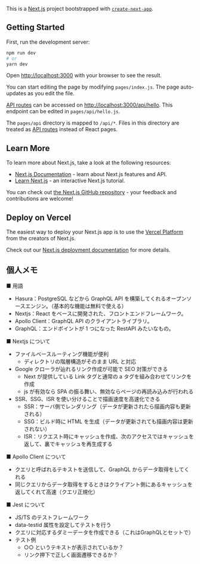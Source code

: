 This is a [Next.js](https://nextjs.org/) project bootstrapped with [`create-next-app`](https://github.com/vercel/next.js/tree/canary/packages/create-next-app).

## Getting Started

First, run the development server:

```bash
npm run dev
# or
yarn dev
```

Open [http://localhost:3000](http://localhost:3000) with your browser to see the result.

You can start editing the page by modifying `pages/index.js`. The page auto-updates as you edit the file.

[API routes](https://nextjs.org/docs/api-routes/introduction) can be accessed on [http://localhost:3000/api/hello](http://localhost:3000/api/hello). This endpoint can be edited in `pages/api/hello.js`.

The `pages/api` directory is mapped to `/api/*`. Files in this directory are treated as [API routes](https://nextjs.org/docs/api-routes/introduction) instead of React pages.

## Learn More

To learn more about Next.js, take a look at the following resources:

- [Next.js Documentation](https://nextjs.org/docs) - learn about Next.js features and API.
- [Learn Next.js](https://nextjs.org/learn) - an interactive Next.js tutorial.

You can check out [the Next.js GitHub repository](https://github.com/vercel/next.js/) - your feedback and contributions are welcome!

## Deploy on Vercel

The easiest way to deploy your Next.js app is to use the [Vercel Platform](https://vercel.com/new?utm_medium=default-template&filter=next.js&utm_source=create-next-app&utm_campaign=create-next-app-readme) from the creators of Next.js.

Check out our [Next.js deployment documentation](https://nextjs.org/docs/deployment) for more details.

## 個人メモ

■ 用語

* Hasura：PostgreSQL などから GraphQL API を構築してくれるオープンソースエンジン。（基本的な機能は無料で使える）
* Nextjs：React をベースに開発された、フロントエンドフレームワーク。
* Apollo Client：GraphQL API のクライアントライブラリ。
* GraphQL：エンドポイントが 1 つになった RestAPI みたいなもの。

■ Nextjs について

* ファイルベースルーティング機能が便利
  * ディレクトリの階層構造がそのまま URL と対応
* Google クローラが辿れるリンク作成が可能で SEO 対策ができる
  * Next が提供している Link タグと通常の a タグを組み合わせてリンクを作成
  * js が有効なら SPA の振る舞い、無効ならページの再読み込みが行われる
* SSR、SSG、ISR を使い分けることで描画速度を高速化できる
  * SSR：サーバ側でレンダリング（データが更新されたら描画内容も更新される）
  * SSG：ビルド時に HTML を生成（データが更新されても描画内容は更新されない）
  * ISR：リクエスト時にキャッシュを作成、次のアクセスではキャッシュを返して、裏でキャッシュを再生成する

■ Apollo Client について

* クエリと呼ばれるテキストを送信して、GraphQL からデータ取得をしてくれる
* 同じクエリからデータ取得をするときはクライアント側にあるキャッシュを返してくれて高速（クエリ正規化）

■ Jest について

* JS/TS のテストフレームワーク
* data-testid 属性を設定してテストを行う
* クエリに対応するダミーデータを作成できる（これはGraphQLとセットで）
* テスト例
  * ○○ というテキストが表示されているか？
  * リンク押下で正しく画面遷移できるか？

